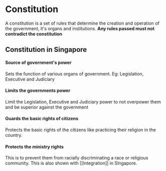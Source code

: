 # Constitution
A constitution is a set of rules that determine the creation and operation of the government, it's organs and institutions.
**Any rules passed must not contradict the constitution**

## Constitution in Singapore
#### Source of government's power
Sets the function of various organs of government. Eg: Legislation, Executive and Judiciary 

#### Limits the governments power
Limit the Legislation, Executive and Judiciary power to not overpower them and be superior against the government

#### Guards the basic rights of citizens
Protects the basic rights of the citizens like practicing their religion in the country.

#### Protects the ministry rights
This is to prevent them from racially discriminating a race or religious community. This is also shown with [[Integration]] in SIngapore.